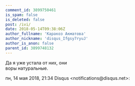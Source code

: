 ```yaml
---
comment_id: 3899750461
is_spam: false
is_deleted: false
post: /ivi/
date: 2018-05-14T09:38:06Z
author_fullname: 'Каракоз Акматова'
author_nickname: 'disqus_Ifgsy7ryuJ'
author_is_anon: false
parent_id: 3899748132
---
```


<p>Да я уже устала от них, они<br>воры натуральные.</p><p>пн, 14 мая 2018, 21:34 Disqus &lt;notifications@disqus.net&gt;:</p>
